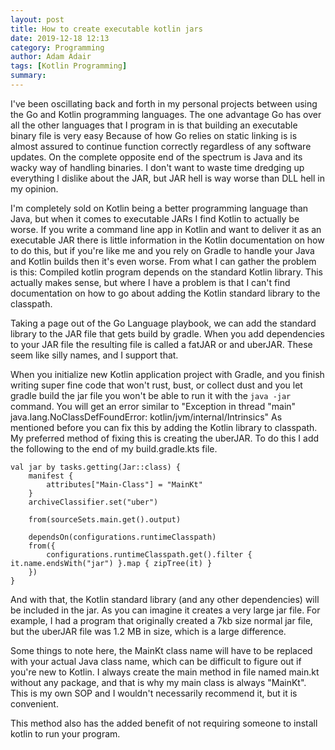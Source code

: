 ```yaml
---
layout: post
title: How to create executable kotlin jars
date: 2019-12-18 12:13
category: Programming 
author: Adam Adair
tags: [Kotlin Programming]
summary: 
---
```


I've been oscillating back and forth in my personal projects between using the Go and Kotlin programming
languages. The one advantage Go has over all the other languages that I program in is that building
an executable binary file is very easy Because of how Go relies on static linking is is almost assured to continue
function correctly regardless of any software updates. On the complete opposite end of the spectrum 
is Java and its wacky way of handling binaries. I don't want to waste time dredging up everything I 
dislike about the JAR, but JAR hell is way worse than DLL hell in my opinion. 

I'm completely sold on Kotlin being a better programming language than Java, but when it comes to executable JARs 
I find Kotlin to actually be worse. If you write a command line app in Kotlin and want to deliver it as an
executable JAR there is little information in the Kotlin documentation on how to do this, but if you're 
like me and you rely on Gradle to handle your Java and Kotlin builds then it's even worse. From what
I can gather the problem is this: Compiled kotlin program depends on the standard Kotlin library. This 
actually makes sense, but where I have a problem is that I can't find documentation on how to go about adding the
Kotlin standard library to the classpath.  

Taking a page out of the Go Language playbook, we can add the standard library to the JAR file that
gets build by gradle. When you add dependencies to your JAR file the resulting file is called a fatJAR
or and uberJAR. These seem like silly names, and I support that. 

When you initialize new Kotlin application project with Gradle, and you finish writing super fine code that 
won't rust, bust, or collect dust and you let gradle build the jar file you won't be able to run it with 
the `java -jar` command. You will get an error similar to "Exception in thread "main" java.lang.NoClassDefFoundError: kotlin/jvm/internal/Intrinsics"
As mentioned before you can fix this by adding the Kotlin library to classpath.  My preferred method of 
fixing this is creating the uberJAR. To do this I add the following to the end of my build.gradle.kts file.

```
val jar by tasks.getting(Jar::class) {
    manifest {
        attributes["Main-Class"] = "MainKt"
    }
    archiveClassifier.set("uber")

    from(sourceSets.main.get().output)

    dependsOn(configurations.runtimeClasspath)
    from({
        configurations.runtimeClasspath.get().filter { it.name.endsWith("jar") }.map { zipTree(it) }
    })
}
```

And with that, the Kotlin standard library (and any other dependencies) will be included in the jar. As you
can imagine it creates a very large jar file. For example, I had a program that originally created 
a 7kb size normal jar file, but the uberJAR file was 1.2 MB in size, which is a large difference. 

Some things to note here, the MainKt class name will have to be replaced with your actual Java class
name, which can be difficult to figure out if you're new to Kotlin. I always create the main method
in file named main.kt without any package, and that is why my main class is always "MainKt". This is
my own SOP and I wouldn't necessarily recommend it, but it is convenient.

This method also has the added benefit of not requiring someone to install kotlin to run your program.

